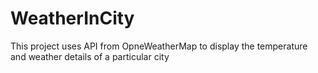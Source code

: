 # WeatherInCity
This project uses API from OpneWeatherMap to display the temperature and weather details of a particular city
